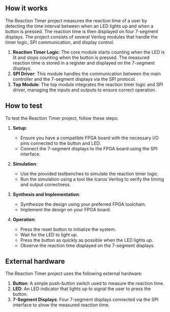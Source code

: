## How it works

The Reaction Timer project measures the reaction time of a user by detecting the time interval between when an LED lights up and when a button is pressed. The reaction time is then displayed on four 7-segment displays. The project consists of several Verilog modules that handle the timer logic, SPI communication, and display control.

1. **Reaction Timer Logic**: The core module starts counting when the LED is lit and stops counting when the button is pressed. The measured reaction time is stored in a register and displayed on the 7-segment displays.
2. **SPI Driver**: This module handles the communication between the main controller and the 7-segment displays via the SPI protocol.
3. **Top Module**: The top module integrates the reaction timer logic and SPI driver, managing the inputs and outputs to ensure correct operation.

## How to test

To test the Reaction Timer project, follow these steps:

1. **Setup**:
   - Ensure you have a compatible FPGA board with the necessary I/O pins connected to the button and LED.
   - Connect the 7-segment displays to the FPGA board using the SPI interface.

2. **Simulation**:
   - Use the provided testbenches to simulate the reaction timer logic.
   - Run the simulation using a tool like Icarus Verilog to verify the timing and output correctness.

3. **Synthesis and Implementation**:
   - Synthesize the design using your preferred FPGA toolchain.
   - Implement the design on your FPGA board.

4. **Operation**:
   - Press the reset button to initialize the system.
   - Wait for the LED to light up.
   - Press the button as quickly as possible when the LED lights up.
   - Observe the reaction time displayed on the 7-segment displays.

## External hardware

The Reaction Timer project uses the following external hardware:

1. **Button**: A simple push-button switch used to measure the reaction time.
2. **LED**: An LED indicator that lights up to signal the user to press the button.
3. **7-Segment Displays**: Four 7-segment displays connected via the SPI interface to show the measured reaction time.


